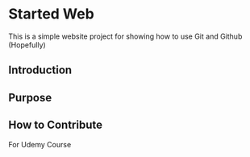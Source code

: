 # Started Web

This is a simple website project for showing how to use Git and Github (Hopefully)

## Introduction

## Purpose

## How to Contribute

For Udemy Course
